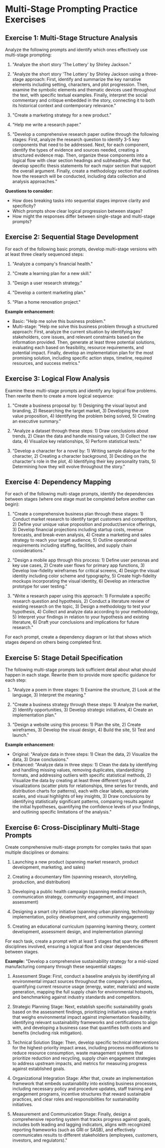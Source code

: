 # Multi-Stage Prompting Practice Exercises

## Exercise 1: Multi-Stage Structure Analysis

Analyze the following prompts and identify which ones effectively use multi-stage prompting:

1. "Analyze the short story 'The Lottery' by Shirley Jackson."

2. "Analyze the short story 'The Lottery' by Shirley Jackson using a three-stage approach: First, identify and summarize the key narrative elements including setting, characters, and plot progression. Then, examine the symbolic elements and thematic devices used throughout the text, with specific textual examples. Finally, interpret the social commentary and critique embedded in the story, connecting it to both its historical context and contemporary relevance."

3. "Create a marketing strategy for a new product."

4. "Help me write a research paper."

5. "Develop a comprehensive research paper outline through the following stages: First, analyze the research question to identify 3-5 key components that need to be addressed. Next, for each component, identify the types of evidence and sources needed, creating a structured evidence map. Then, organize these components into a logical flow with clear section headings and subheadings. After that, develop specific thesis statements for each major section that support the overall argument. Finally, create a methodology section that outlines how the research will be conducted, including data collection and analysis approaches."

**Questions to consider:**
- How does breaking tasks into sequential stages improve clarity and specificity?
- Which prompts show clear logical progression between stages?
- How might the responses differ between single-stage and multi-stage prompts?

## Exercise 2: Sequential Stage Development

For each of the following basic prompts, develop multi-stage versions with at least three clearly sequenced steps:

1. "Analyze a company's financial health."

2. "Create a learning plan for a new skill."

3. "Design a user research strategy."

4. "Develop a content marketing plan."

5. "Plan a home renovation project."

**Example enhancement:**
- Basic: "Help me solve this business problem."
- Multi-stage: "Help me solve this business problem through a structured approach: First, analyze the current situation by identifying key stakeholders, core issues, and relevant constraints based on the information provided. Then, generate at least three potential solutions, evaluating each based on feasibility, resource requirements, and potential impact. Finally, develop an implementation plan for the most promising solution, including specific action steps, timeline, required resources, and success metrics."

## Exercise 3: Logical Flow Analysis

Examine these multi-stage prompts and identify any logical flow problems. Then rewrite them to create a more logical sequence:

1. "Create a business proposal by: 1) Designing the visual layout and branding, 2) Researching the target market, 3) Developing the core value proposition, 4) Identifying the problem being solved, 5) Creating an executive summary."

2. "Analyze a dataset through these steps: 1) Draw conclusions about trends, 2) Clean the data and handle missing values, 3) Collect the raw data, 4) Visualize key relationships, 5) Perform statistical tests."

3. "Develop a character for a novel by: 1) Writing sample dialogue for the character, 2) Creating a character background, 3) Deciding on the character's role in the plot, 4) Identifying their key personality traits, 5) Determining how they will evolve throughout the story."

## Exercise 4: Dependency Mapping

For each of the following multi-stage prompts, identify the dependencies between stages (where one stage must be completed before another can begin):

1. "Create a comprehensive business plan through these stages: 1) Conduct market research to identify target customers and competitors, 2) Define your unique value proposition and product/service offerings, 3) Develop financial projections including startup costs, revenue forecasts, and break-even analysis, 4) Create a marketing and sales strategy to reach your target audience, 5) Outline operational requirements including staffing, facilities, and supply chain considerations."

2. "Design a mobile app through this process: 1) Define user personas and key use cases, 2) Create user flows for primary app functions, 3) Develop low-fidelity wireframes for critical screens, 4) Design the visual identity including color scheme and typography, 5) Create high-fidelity mockups incorporating the visual identity, 6) Develop an interactive prototype for user testing."

3. "Write a research paper using this approach: 1) Formulate a specific research question and hypothesis, 2) Conduct a literature review of existing research on the topic, 3) Design a methodology to test your hypothesis, 4) Collect and analyze data according to your methodology, 5) Interpret your findings in relation to your hypothesis and existing literature, 6) Draft your conclusions and implications for future research."

For each prompt, create a dependency diagram or list that shows which stages depend on others being completed first.

## Exercise 5: Stage Detail Specification

The following multi-stage prompts lack sufficient detail about what should happen in each stage. Rewrite them to provide more specific guidance for each step:

1. "Analyze a poem in three stages: 1) Examine the structure, 2) Look at the language, 3) Interpret the meaning."

2. "Create a business strategy through these steps: 1) Analyze the market, 2) Identify opportunities, 3) Develop strategic initiatives, 4) Create an implementation plan."

3. "Design a website using this process: 1) Plan the site, 2) Create wireframes, 3) Develop the visual design, 4) Build the site, 5) Test and launch."

**Example enhancement:**
- Original: "Analyze data in three steps: 1) Clean the data, 2) Visualize the data, 3) Draw conclusions."
- Enhanced: "Analyze data in three steps: 1) Clean the data by identifying and handling missing values, removing duplicates, standardizing formats, and addressing outliers with specific statistical methods, 2) Visualize the data by creating at least three different types of visualizations (scatter plots for relationships, time series for trends, and distribution charts for patterns), each with clear labels, appropriate scales, and visual highlights of key insights, 3) Draw conclusions by identifying statistically significant patterns, comparing results against the initial hypotheses, quantifying the confidence levels of your findings, and outlining specific limitations of the analysis."

## Exercise 6: Cross-Disciplinary Multi-Stage Prompts

Create comprehensive multi-stage prompts for complex tasks that span multiple disciplines or domains:

1. Launching a new product (spanning market research, product development, marketing, and sales)

2. Creating a documentary film (spanning research, storytelling, production, and distribution)

3. Developing a public health campaign (spanning medical research, communication strategy, community engagement, and impact assessment)

4. Designing a smart city initiative (spanning urban planning, technology implementation, policy development, and community engagement)

5. Creating an educational curriculum (spanning learning theory, content development, assessment design, and implementation planning)

For each task, create a prompt with at least 5 stages that span the different disciplines involved, ensuring a logical flow and clear dependencies between stages.

**Example:**
"Develop a comprehensive sustainability strategy for a mid-sized manufacturing company through these sequential stages:

1) Assessment Stage: First, conduct a baseline analysis by identifying all environmental impact sources throughout the company's operations, quantifying current resource usage (energy, water, materials) and waste generation, mapping the full supply chain for environmental hotspots, and benchmarking against industry standards and competitors.

2) Strategic Planning Stage: Next, establish specific sustainability goals based on the assessment findings, prioritizing initiatives using a matrix that weighs environmental impact against implementation feasibility, identifying relevant sustainability frameworks and certifications to align with, and developing a business case that quantifies both costs and benefits (including risk mitigation).

3) Technical Solution Stage: Then, develop specific technical interventions for the highest-priority impact areas, including process modifications to reduce resource consumption, waste management systems that prioritize reduction and recycling, supply chain engagement strategies to address upstream impacts, and metrics for measuring progress against established goals.

4) Organizational Integration Stage: After that, create an implementation framework that embeds sustainability into existing business processes, including necessary policy and procedure updates, staff training and engagement programs, incentive structures that reward sustainable practices, and clear roles and responsibilities for sustainability initiatives.

5) Measurement and Communication Stage: Finally, design a comprehensive reporting system that tracks progress against goals, includes both leading and lagging indicators, aligns with recognized reporting frameworks (such as GRI or SASB), and effectively communicates results to different stakeholders (employees, customers, investors, and regulators)."
